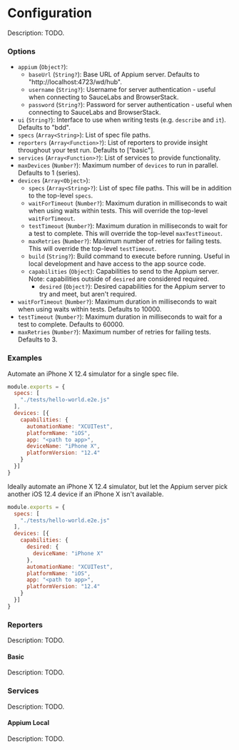 # Configuration

Description: TODO.

### Options

- `appium` (`Object?`):
  - `baseUrl` (`String?`): Base URL of Appium server. Defaults to "http://localhost:4723/wd/hub".
  - `username` (`String?`): Username for server authentication - useful when connecting to SauceLabs and BrowserStack.
  - `password` (`String?`): Password for server authentication - useful when connecting to SauceLabs and BrowserStack.
- `ui` (`String?`): Interface to use when writing tests (e.g. `describe` and `it`). Defaults to "bdd". 
- `specs` (`Array<String>`): List of spec file paths.
- `reporters` (`Array<Function>?`): List of reporters to provide insight throughout your test run. Defaults to ["basic"]. 
- `services` (`Array<Function>?`): List of services to provide functionality.
- `maxDevices` (`Number?`): Maximum number of `devices` to run in parallel. Defaults to 1 (series).
- `devices` (`Array<Object>`):
  - `specs` (`Array<String>?`): List of spec file paths. This will be in addition to the top-level `specs`.
  - `waitForTimeout` (`Number?`): Maximum duration in milliseconds to wait when using waits within tests. This will override the top-level `waitForTimeout`.
  - `testTimeout` (`Number?`): Maximum duration in milliseconds to wait for a test to complete. This will override the top-level `maxTestTimeout`.
  - `maxRetries` (`Number?`): Maximum number of retries for failing tests. This will override the top-level `testTimeout`.
  - `build` (`String?`): Build command to execute before running. Useful in local development and have access to the app source code.
  - `capabilities` (`Object`): Capabilities to send to the Appium server. Note: capabilities outside of `desired` are considered required.
    - `desired` (`Object?`): Desired capabilities for the Appium server to try and meet, but aren't required.
- `waitForTimeout` (`Number?`): Maximum duration in milliseconds to wait when using waits within tests. Defaults to 10000.
- `testTimeout` (`Number?`): Maximum duration in milliseconds to wait for a test to complete. Defaults to 60000.
- `maxRetries` (`Number?`): Maximum number of retries for failing tests. Defaults to 3.

### Examples
 
Automate an iPhone X 12.4 simulator for a single spec file.

```javascript
module.exports = {
  specs: [
    "./tests/hello-world.e2e.js"
  ],
  devices: [{
    capabilities: {
      automationName: "XCUITest",
      platformName: "iOS",
      app: "<path to app>",
      deviceName: "iPhone X",
      platformVersion: "12.4"
    } 
  }]
}
```

Ideally automate an iPhone X 12.4 simulator, but let the Appium server pick another iOS 12.4 device if an iPhone X isn't available.

```javascript
module.exports = {
  specs: [
    "./tests/hello-world.e2e.js"
  ],
  devices: [{
    capabilities: {
      desired: {
        deviceName: "iPhone X"
      },
      automationName: "XCUITest",
      platformName: "iOS",
      app: "<path to app>",
      platformVersion: "12.4"
    } 
  }]
}
```

### Reporters

Description: TODO.

#### Basic

Description: TODO.

### Services

Description: TODO.

#### Appium Local

Description: TODO.